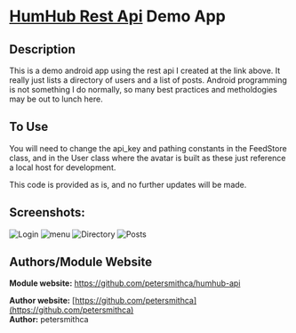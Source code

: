 # [HumHub Rest Api](https://github.com/petersmithca/humhub-api) Demo App

## Description

This is a demo android app using the rest api I created at the link above.  It really just lists a directory of users and a list of posts. Android programming is not something I do normally, so many best practices and metholdogies may be out to lunch here.

## To Use

You will need to change the api_key and pathing constants in the FeedStore class, and in the User class where the avatar is built as these 
just reference a local host for development.

This code is provided as is, and no further updates will be made.

## Screenshots:
![Login](screenshots/login.png) ![menu](screenshots/menu.png)
![Directory](screenshots/directory.png) ![Posts](screenshots/posts.png)

## Authors/Module Website

__Module website:__ <https://github.com/petersmithca/humhub-api>  

__Author website:__ [https://github.com/petersmithca](https://github.com/petersmithca)    
__Author:__ petersmithca    
